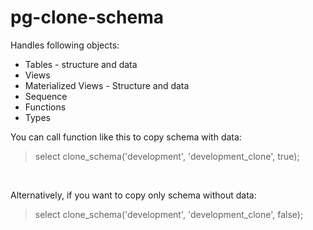 # pg-clone-schema

Handles following objects:

* Tables - structure and data
* Views
* Materialized Views - Structure and data
* Sequence
* Functions
* Types

You can call function like this to copy schema with data:
<br/>
>select clone_schema('development', 'development_clone', true);
<br/>

Alternatively, if you want to copy only schema without data:
<br/>
>select clone_schema('development', 'development_clone', false);
<br/>
